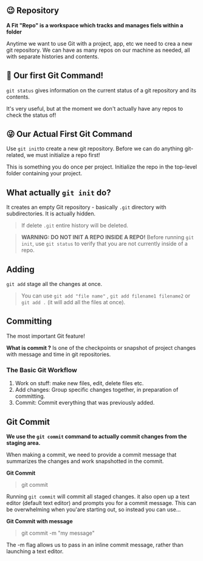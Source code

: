 ## 😉 Repository
**A Fit "Repo" is a workspace which tracks and manages fiels within a folder**

Anytime we want to use Git with a project, app, etc we need to crea a new git repository. We can have as many repos on our machine as needed, all with separate histories and contents.

## 🤫 Our first Git Command!

`git status` gives information on the current status of a git repository and its contents.

It's very useful, but at the moment we don't actually have any repos to check the status of!

## 😜 Our Actual First Git Command

Use `git init`to create a new git repository. Before we can do anything git-related, we must initialize a repo first!

This is something you do once per project. Initialize the repo in the top-level folder containing your project. 

## What actually `git init` do?

It creates an empty Git repository - basically `.git` directory with subdirectories. It is actually hidden. 
> If delete `.git` entire history will be deleted.

> **WARNING: DO NOT INIT A REPO INSIDE A REPO!** Before running `git init`, use `git status` to verify that you are not currently inside of a repo.


## Adding

`git add` stage all the changes at once.

> You can use `git add "file name"` , `git add filename1 filename2` or `git add .` (it will add all the files at once).

## Committing
The most important Git feature!

**What is commit ?**
Is one of the checkpoints or snapshot of project changes with message and time in git repositories.  

### The Basic Git Workflow
1. Work on stuff: make new files, edit, delete files etc.
2. Add changes: Group specific changes together, in preparation of committing.
3. Commit: Commit everything that was previously added.

## Git Commit

**We use the `git commit` command to actually commit changes from the staging area.**

When making a commit, we need to provide a commit message that summarizes the changes and work snapshotted in the commit.

**Git Commit**

> git commit

Running `git commit` will commit all staged changes. it also open up a text editor (default text editor) and prompts you for a commit message.
This can be overwhelming when you'are starting out, so instead you can use...

**Git Commit with message**

> git commit -m "my message"

The -m flag allows us to pass in an inline commit message, rather than launching a text editor.

